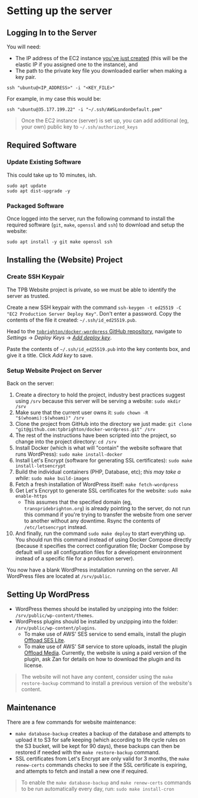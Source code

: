 # Setting up the server

## Logging In to the Server

You will need:
- The IP address of the EC2 instance [you've just created](./03-ec2-instance.md) (this will be the elastic IP if you
  assigned one to the instance), and
- The path to the private key file you downloaded earlier when making a key pair.

```shell
ssh "ubuntu@<IP_ADDRESS>" -i "<KEY_FILE>"
```

For example, in my case this would be:

```shell
ssh "ubuntu@35.177.199.22" -i "~/.ssh/AWSLondonDefault.pem"
```

> Once the EC2 instance (server) is set up, you can add additional (eg, your own) public key to `~/.ssh/authorized_keys`

## Required Software

### Update Existing Software

This could take up to 10 minutes, ish.

```shell
sudo apt update
sudo apt dist-upgrade -y
```

### Packaged Software

Once logged into the server, run the following command to install the required software (`git`, `make`, `openssl` and
`ssh`) to download and setup the website:

```shell
sudo apt install -y git make openssl ssh
```

## Installing the (Website) Project

### Create SSH Keypair

The TPB Website project is private, so we must be able to identify the server as trusted.

Create a new SSH keypair with the command `ssh-keygen -t ed25519 -C "EC2 Production Server Deploy Key"`. Don't enter a
password. Copy the contents of the file it created: `~/.ssh/id_ed25519.pub`.

Head to the [`tpbrighton/docker-wordpress` GitHub repository](https://github.com/tpbrighton/docker-wordpress), navigate
to _Settings_ → _Deploy Keys_ → [_Add deploy key_](https://github.com/tpbrighton/docker-wordpress/settings/keys/new "Add deploy key").

Paste the contents of `~/.ssh/id_ed25519.pub` into the key contents box, and give it a title. Click _Add key_ to save.

### Setup Website Project on Server

Back on the server:

1. Create a directory to hold the project, industry best practices suggest using `/srv` because this server will be
   serving a website: `sudo mkdir /srv`
2. Make sure that the current user owns it: `sudo chown -R "$(whoami):$(whoami)" /srv`
3. Clone the project from GitHub into the directory we just made: `git clone "git@github.com:tpbrighton/docker-wordpress.git" /srv`
4. The rest of the instructions have been scripted into the project, so change into the project directory: `cd /srv`
5. Install Docker (which is what will "contain" the website software that runs WordPress): `sudo make install-docker`
6. Install Let's Encrypt (software for generating SSL certificates): `sudo make install-letsencrypt`
7. Build the individual containers (PHP, Database, etc); _this may take a while_: `sudo make build-images`
8. Fetch a fresh installation of WordPress itself: `make fetch-wordpress`
9. Get Let's Encrypt to generate SSL certificates for the website: `sudo make enable-https`
   - This assumes that the specified domain (eg, `transpridebrighton.org`) is already pointing to the server, do not run
     this command if you're trying to transfer the website from one server to another without any downtime. Rsync the
     contents of `/etc/letsencrypt` instead.
10. And finally, run the command `sudo make deploy` to start everything up. You should run this command instead of using
    Docker Compose directly (because it specifies the correct configuration file; Docker Compose by default will use all
    configuration files for a development environment instead of a specific file for a production server).

You now have a blank WordPress installation running on the server. All WordPress files are located at `/srv/public`.

## Setting Up WordPress

- WordPress themes should be installed by unzipping into the folder: `/srv/public/wp-content/themes`.
- WordPress plugins should be installed by unzipping into the folder: `/srv/public/wp-content/plugins`.
  - To make use of AWS' SES service to send emails, install the plugin [Offload SES Lite](https://wordpress.org/plugins/wp-ses/).
  - To make use of AWS' S# service to store uploads, install the plugin [Offload Media](https://deliciousbrains.com/wp-offload-media/).
    Currently, the website is using a paid version of the plugin, ask Zan for details on how to download the plugin and
    its license.

> The website will not have any content, consider using the `make restore-backup` command to install a previous version 
> of the website's content.

## Maintenance

There are a few commands for website maintenance:

- `make database-backup` creates a backup of the database and attempts to upload it to S3 for safe keeping (which
  according to life cycle rules on the S3 bucket, will be kept for 90 days), these backups can then be restored if
  needed with the `make restore-backup` command.
- SSL certificates from Let's Encrypt are only valid for 3 months, the `make renew-certs` commands checks to see if the
  SSL certificate is expiring, and attempts to fetch and install a new one if required.

> To enable the `make database-backup` and `make renew-certs` commands to be run automatically every day, run:
> `sudo make install-cron`
